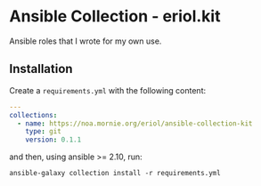 # Ansible Collection - eriol.kit

Ansible roles that I wrote for my own use.

## Installation

Create a `requirements.yml` with the following content:

```yaml
---
collections:
  - name: https://noa.mornie.org/eriol/ansible-collection-kit
    type: git
    version: 0.1.1
```

and then, using ansible >= 2.10, run:

```
ansible-galaxy collection install -r requirements.yml
```
